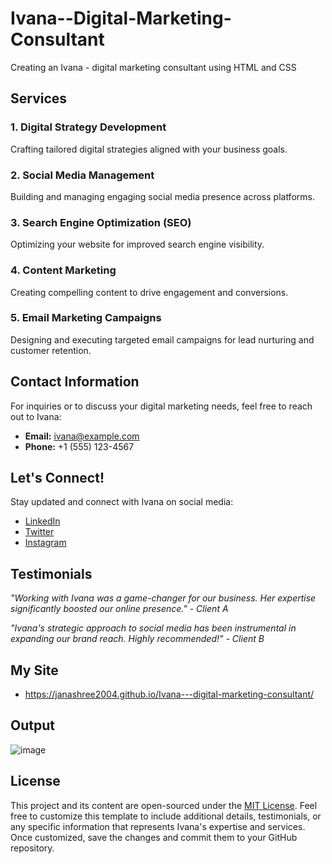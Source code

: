 # Ivana--Digital-Marketing-Consultant
Creating an Ivana - digital marketing consultant using HTML and CSS

## Services

### 1. Digital Strategy Development
Crafting tailored digital strategies aligned with your business goals.

### 2. Social Media Management
Building and managing engaging social media presence across platforms.

### 3. Search Engine Optimization (SEO)
Optimizing your website for improved search engine visibility.

### 4. Content Marketing
Creating compelling content to drive engagement and conversions.

### 5. Email Marketing Campaigns
Designing and executing targeted email campaigns for lead nurturing and customer retention.

## Contact Information

For inquiries or to discuss your digital marketing needs, feel free to reach out to Ivana:

- **Email:** [ivana@example.com](mailto:ivana@example.com)
- **Phone:** +1 (555) 123-4567

## Let's Connect!

Stay updated and connect with Ivana on social media:

- [LinkedIn](https://www.linkedin.com/in/ivanadigitalmarketing/)
- [Twitter](https://twitter.com/ivanadigital)
- [Instagram](https://www.instagram.com/ivanadigital/)

## Testimonials

*"Working with Ivana was a game-changer for our business. Her expertise significantly boosted our online presence." - Client A*

*"Ivana's strategic approach to social media has been instrumental in expanding our brand reach. Highly recommended!" - Client B*

## My Site

 -  https://janashree2004.github.io/Ivana---digital-marketing-consultant/

## Output

![image](https://github.com/Janashree2004/Ivana---digital-marketing-consultant/assets/142415775/6c5cc592-2542-41a2-bc42-6b649b652e93)


## License

This project and its content are open-sourced under the [MIT License](LICENSE).
Feel free to customize this template to include additional details, testimonials, or any specific information that represents Ivana's expertise and services. Once customized, save the changes and commit them to your GitHub repository.
